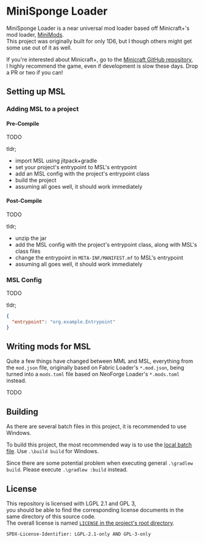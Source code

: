 # MiniSponge Loader

MiniSponge Loader is a near universal mod loader based off Minicraft+'s mod loader, [MiniMods](https://github.com/AnvilloyDevStudio/MiniMods).\
This project was originally built for only 1D6, but I though others might get some use out of it as well.

If you're interested about Minicraft+, go to the [Minicraft GitHub repository](https://github.com/MinicraftPlus/minicraft-plus-revived),\
I highly recommend the game, even if development is slow these days. Drop a PR or two if you can!

## Setting up MSL

### Adding MSL to a project

#### Pre-Compile

TODO

tldr;
- import MSL using jitpack+gradle
- set your project's entrypoint to MSL's entrypoint
- add an MSL config with the project's entrypoint class
- build the project
- assuming all goes well, it should work immediately

#### Post-Compile

TODO

tldr;
- unzip the jar
- add the MSL config with the project's entrypoint class, along with MSL's class files
- change the entrypoint in `META-INF/MANIFEST.mf` to MSL's entrypoint
- assuming all goes well, it should work immediately

### MSL Config

TODO

tldr;
```json
{
  "entrypoint": "org.example.Entrypoint"
}
```

## Writing mods for MSL

Quite a few things have changed between MML and MSL,
everything from the `mod.json` file, originally based on Fabric Loader's `*.mod.json`,
being turned into a `mods.toml` file based on NeoForge Loader's `*.mods.toml` instead.

TODO

## Building

As there are several batch files in this project, it is recommended to use Windows.

To build this project, the most recommended way is to use the [local batch file](build.bat). Use `.\build build` for Windows.

Since there are some potential problem when executing general `.\gradlew build`. Please execute `.\gradlew :build` instead.

## License

This repository is licensed with LGPL 2.1 and GPL 3,\
you should be able to find the corresponding license documents in the same directory of this source code.\
The overall license is named [`LICENSE` in the project's root directory](/LICENSE).

`SPDX-License-Identifier: LGPL-2.1-only AND GPL-3-only`
